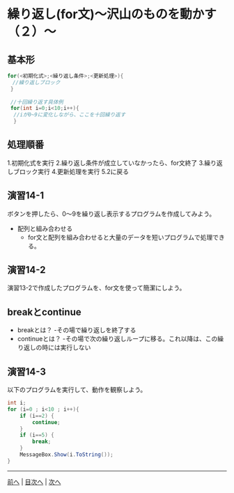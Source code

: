# 繰り返し(for文)～沢山のものを動かす（２）～

## 基本形

```cs
for(<初期化式>;<繰り返し条件>;<更新処理>){
　//繰り返しブロック
 }
 
 //十回繰り返す具体例
 for(int i=0;i<10;i++){
  //iが0~9に変化しながら、ここを十回繰り返す
  }
```

## 処理順番
1.初期化式を実行
2.繰り返し条件が成立していなかったら、for文終了
3.繰り返しブロック実行
4.更新処理を実行
5.2に戻る

## 演習14-1
ボタンを押したら、0～9を繰り返し表示するプログラムを作成してみよう。

- 配列と組み合わせる
  - for文と配列を組み合わせると大量のデータを短いプログラムで処理できる。

## 演習14-2
演習13-2で作成したプログラムを、for文を使って簡潔にしよう。

## breakとcontinue
- breakとは？
 -その場で繰り返しを終了する
- continueとは？
 -その場で次の繰り返しループに移る。これ以降は、この繰り返しの時には実行しない
## 演習14-3
以下のプログラムを実行して、動作を観察しよう。

```cs
int i;
for (i=0 ; i<10 ; i++){
    if (i==2) {
        continue;
    }
    if (i==5) {
        break;
    }
    MessageBox.Show(i.ToString());
}
```

---

[前へ](13.md) | [目次へ](README.md#%E7%9B%AE%E6%AC%A1) | [次へ](15.md)
